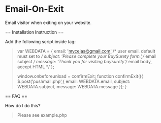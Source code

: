 Email-On-Exit
=============

Email visitor when exiting on your website.


== Installation Instruction ==

Add the following script inside <head> tag:

>  var WEBDATA = {
>		email: 'mvcejas@gmail.com',/* user email. default must set to <?=$_SESSION['form_data1']['email']?> */
>		subject: 'Please complete your BuySurety form.',/* email subject */
>		message: 'Thank you for visiting buysurety'/* email body, accept HTML */
>	};
>
>	window.onbeforeunload = confirmExit;
>	function confirmExit(){
>		$.post('pushmail.php',{
>			email: WEBDATA.email,
>			subject: WEBDATA.subject,
>			message: WEBDATA.message
>		});
>	}


== FAQ ==

How do I do this?

> Please see example.php 
